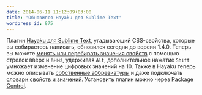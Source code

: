 ```yaml
---
date: 2014-06-11 11:12:09+03:00
title: 'Обновился Hayaku для Sublime Text'
wordpress_id: 875
---
```


Плагин [Hayaku для Sublime Text][1], угадывающий CSS-свойства, которые вы собираетесь написать, обновился сегодня до версии 1.4.0. Теперь вы можете [менять или перебирать значения свойств][2] с помощью стрелок вверх и вниз, удерживая `Alt`, дополнительное нажатие `Shift` умножает изменение цифровых значений на 10. Также в Hayaku теперь можно описывать [собственные аббревиатуры][3] и даже подключать [словари свойств и значений][4]. Установить плагин можно через [Package Control][5].

[1]: https://github.com/hayaku/hayaku
[2]: https://github.com/hayaku/hayaku#value-cycling
[3]: https://github.com/hayaku/hayaku#user-aliases
[4]: https://github.com/hayaku/hayaku#user-dictionaries
[5]: https://sublime.wbond.net/
